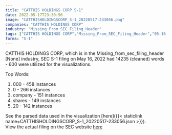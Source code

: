 ```yaml
---
title: "CATTHIS HOLDINGS CORP S-1"
date: 2022-05-17T23:30:56
image: "CATTHISHOLDINGSCORP_S-1_20220517-233056.png"
companies: "CATTHIS HOLDINGS CORP"
industry: "Missing_From_SEC_Filing_Header"
tags: ["CATTHIS HOLDINGS CORP","Missing_From_SEC_Filing_Header","05-16-2022","S-1"]
forms: "S-1"
---
```

CATTHIS HOLDINGS CORP, which is in the Missing_from_sec_filing_header [None] industry, SEC S-1 filing on May 16, 2022 had 14235 (cleaned) words - 600 were utilized for the visualizations.

Top Words:
1. 000 - 458 instances
2. 0 - 266 instances
3. company - 151 instances
4. shares - 149 instances
5. 20 - 142 instances


See the parsed data used in the visualization [here]({{< staticlink name=CATTHISHOLDINGSCORP_S-1_20220517-233056.json >}}).  
View the actual filing on the SEC website [here](https://www.sec.gov/Archives/edgar/data/1911500/0001493152-22-013443.txt)